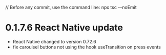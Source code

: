 // Before any commit, use the command line: npx tsc --noEmit

# 0.1.7.6 React Native update

- React Native changed to version 0.72.6
- fix caroulsel buttons not using the hook useTransition on press events